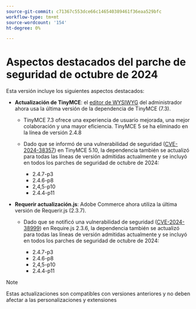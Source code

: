 ```yaml
---
source-git-commit: c71367c553dce66c146540389461f36eaa529bfc
workflow-type: tm+mt
source-wordcount: '154'
ht-degree: 0%

---
```

# Aspectos destacados del parche de seguridad de octubre de 2024

Esta versión incluye los siguientes aspectos destacados:

* **Actualización de TinyMCE**: el [editor de WYSIWYG](https://experienceleague.adobe.com/en/docs/commerce-admin/content-design/wysiwyg/editor) del administrador ahora usa la última versión de la dependencia de TinyMCE (7.3&#x200B;).

   * TinyMCE 7.3 ofrece una experiencia de usuario mejorada, una mejor colaboración y una mayor eficiencia. TinyMCE 5 se ha eliminado en la línea de versión 2.4.8&#x200B;

   * Dado que se informó de una vulnerabilidad de seguridad ([CVE-2024-38357](https://nvd.nist.gov/vuln/detail/CVE-2024-38357)) en TinyMCE 5.10, la dependencia también se actualizó para todas las líneas de versión admitidas actualmente y se incluyó en todos los parches de seguridad de octubre de 2024:

      * 2.4.7-p3
      * 2.4.6-p8
      * 2,4,5-p10
      * 2.4.4-p11

* **Requerir actualización.js**: Adobe Commerce ahora utiliza la última versión de Requerir.js (2.3.7).

   * Dado que se notificó una vulnerabilidad de seguridad ([CVE-2024-38999](https://nvd.nist.gov/vuln/detail/CVE-2024-38999)) en Require.js 2.3.6, la dependencia también se actualizó para todas las líneas de versión admitidas actualmente y se incluyó en todos los parches de seguridad de octubre de 2024:

      * 2.4.7-p3
      * 2.4.6-p8
      * 2,4,5-p10
      * 2.4.4-p11

>[!NOTE]
>
>Estas actualizaciones son compatibles con versiones anteriores y no deben afectar a las personalizaciones y extensiones&#x200B;
